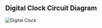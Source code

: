 ## Digital Clock Circuit Diagram

![Digital Clock](https://user-images.githubusercontent.com/69109482/193514098-b1f45ffc-69ab-4482-9b9d-adb24140fb05.png)

